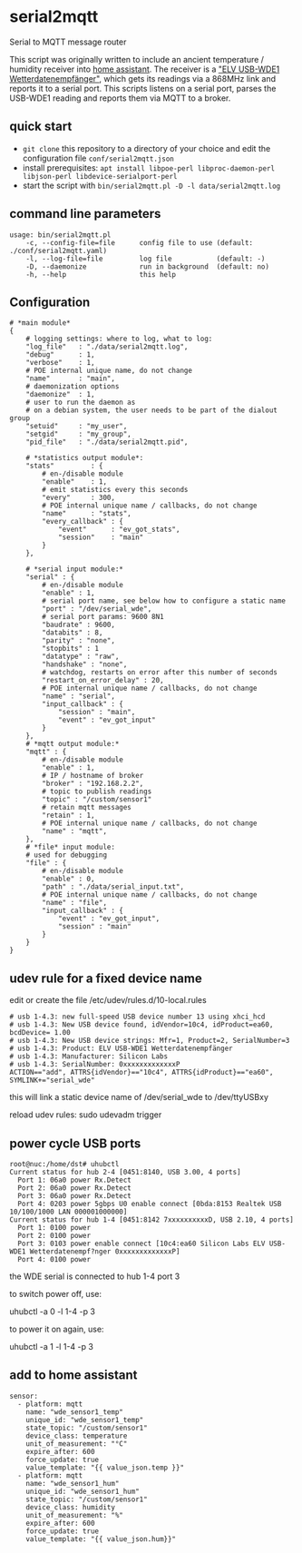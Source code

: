 # serial2mqtt

Serial to MQTT message router 

This script was originally written to include an ancient temperature / humidity receiver into [home assistant](https://www.home-assistant.io/).
The receiver is a ["ELV USB-WDE1 Wetterdatenempfänger"](https://de.elv.com/elv-usb-wetterdaten-empfaenger-usb-wde1-092030), which gets its readings via a 868MHz link and reports it to a serial port.
This scripts listens on a serial port, parses the USB-WDE1 reading and reports them via MQTT to a broker.

## quick start

* `git clone` this repository to a directory of your choice and edit the configuration file `conf/serial2mqtt.json`
* install prerequisites: `apt install libpoe-perl libproc-daemon-perl libjson-perl libdevice-serialport-perl`
* start the script with `bin/serial2mqtt.pl -D -l data/serial2mqtt.log`

## command line parameters

```
usage: bin/serial2mqtt.pl
    -c, --config-file=file      config file to use (default: ./conf/serial2mqtt.yaml)
    -l, --log-file=file         log file           (default: -)
    -D, --daemonize             run in background  (default: no)
    -h, --help                  this help
```

## Configuration

```
# *main module*
{
    # logging settings: where to log, what to log:
    "log_file"   : "./data/serial2mqtt.log",
    "debug"      : 1,
    "verbose"    : 1,
    # POE internal unique name, do not change
    "name"       : "main",
    # daemonization options
    "daemonize"  : 1,
    # user to run the daemon as
    # on a debian system, the user needs to be part of the dialout group
    "setuid"     : "my_user",
    "setgid"     : "my_group",
    "pid_file"   : "./data/serial2mqtt.pid",

    # *statistics output module*:
    "stats"         : {
        # en-/disable module
        "enable"    : 1,
        # emit statistics every this seconds
        "every"     : 300,
        # POE internal unique name / callbacks, do not change
        "name"      : "stats",
        "every_callback" : {
            "event"      : "ev_got_stats",
            "session"    : "main"
        }
    },

    # *serial input module:*
    "serial" : {
        # en-/disable module
        "enable" : 1,
        # serial port name, see below how to configure a static name
        "port" : "/dev/serial_wde",
        # serial port params: 9600 8N1
        "baudrate" : 9600,
        "databits" : 8,
        "parity" : "none",
        "stopbits" : 1
        "datatype" : "raw",
        "handshake" : "none",
        # watchdog, restarts on error after this number of seconds
        "restart_on_error_delay" : 20,
        # POE internal unique name / callbacks, do not change
        "name" : "serial",
        "input_callback" : {
            "session" : "main",
            "event" : "ev_got_input"
        }
    },
    # *mqtt output module:*
    "mqtt" : {
        # en-/disable module
        "enable" : 1,
        # IP / hostname of broker
        "broker" : "192.168.2.2",
        # topic to publish readings
        "topic" : "/custom/sensor1"
        # retain mqtt messages
        "retain" : 1,
        # POE internal unique name / callbacks, do not change
        "name" : "mqtt",
    },
    # *file* input module:
    # used for debugging
    "file" : {
        # en-/disable module
        "enable" : 0,
        "path" : "./data/serial_input.txt",
        # POE internal unique name / callbacks, do not change
        "name" : "file",
        "input_callback" : {
            "event" : "ev_got_input",
            "session" : "main"
        }
    }
}
```

## udev rule for a fixed device name

edit or create the file /etc/udev/rules.d/10-local.rules

```
# usb 1-4.3: new full-speed USB device number 13 using xhci_hcd
# usb 1-4.3: New USB device found, idVendor=10c4, idProduct=ea60, bcdDevice= 1.00
# usb 1-4.3: New USB device strings: Mfr=1, Product=2, SerialNumber=3
# usb 1-4.3: Product: ELV USB-WDE1 Wetterdatenempfänger
# usb 1-4.3: Manufacturer: Silicon Labs
# usb 1-4.3: SerialNumber: 0xxxxxxxxxxxxxP
ACTION=="add", ATTRS{idVendor}=="10c4", ATTRS{idProduct}=="ea60", SYMLINK+="serial_wde"
```

this will link a static device name of /dev/serial_wde to /dev/ttyUSBxy

reload udev rules:
sudo udevadm trigger

## power cycle USB ports

```
root@nuc:/home/dst# uhubctl 
Current status for hub 2-4 [0451:8140, USB 3.00, 4 ports]
  Port 1: 06a0 power Rx.Detect
  Port 2: 06a0 power Rx.Detect
  Port 3: 06a0 power Rx.Detect
  Port 4: 0203 power 5gbps U0 enable connect [0bda:8153 Realtek USB 10/100/1000 LAN 000001000000]
Current status for hub 1-4 [0451:8142 7xxxxxxxxxxD, USB 2.10, 4 ports]
  Port 1: 0100 power
  Port 2: 0100 power
  Port 3: 0103 power enable connect [10c4:ea60 Silicon Labs ELV USB-WDE1 Wetterdatenempf?nger 0xxxxxxxxxxxxxP]
  Port 4: 0100 power
```

the WDE serial is connected to hub 1-4 port 3

to switch power off, use:

uhubctl -a 0 -l 1-4 -p 3

to power it on again, use:

uhubctl -a 1 -l 1-4 -p 3

## add to home assistant

```
sensor:
  - platform: mqtt
    name: "wde_sensor1_temp"
    unique_id: "wde_sensor1_temp"
    state_topic: "/custom/sensor1"
    device_class: temperature
    unit_of_measurement: "°C"
    expire_after: 600
    force_update: true
    value_template: "{{ value_json.temp }}"
  - platform: mqtt
    name: "wde_sensor1_hum"
    unique_id: "wde_sensor1_hum"
    state_topic: "/custom/sensor1"
    device_class: humidity
    unit_of_measurement: "%"
    expire_after: 600
    force_update: true
    value_template: "{{ value_json.hum}}"
```
